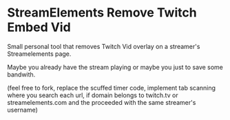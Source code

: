 # StreamElements Remove Twitch Embed Vid

Small personal tool that removes Twitch Vid overlay on a streamer's Streamelements page.

Maybe you already have the stream playing or maybe you just to save some bandwith.

(feel free to fork, replace the scuffed timer code, implement tab scanning where you search each url, if domain belongs to twitch.tv or streamelements.com and the proceeded with the same streamer's username)

